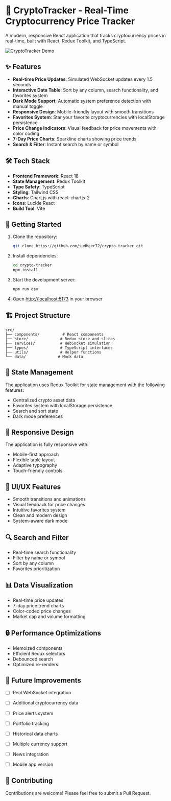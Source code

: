# 🚀 CryptoTracker - Real-Time Cryptocurrency Price Tracker

A modern, responsive React application that tracks cryptocurrency prices in real-time, built with React, Redux Toolkit, and TypeScript.

![CryptoTracker Demo](https://github.com/user-attachments/assets/82987a32-25e8-4da5-bd9e-883a971c16d9)
## ✨ Features

- **Real-time Price Updates**: Simulated WebSocket updates every 1.5 seconds
- **Interactive Data Table**: Sort by any column, search functionality, and favorites system
- **Dark Mode Support**: Automatic system preference detection with manual toggle
- **Responsive Design**: Mobile-friendly layout with smooth transitions
- **Favorites System**: Star your favorite cryptocurrencies with localStorage persistence
- **Price Change Indicators**: Visual feedback for price movements with color coding
- **7-Day Price Charts**: Sparkline charts showing price trends
- **Search & Filter**: Instant search by name or symbol

## 🛠️ Tech Stack

- **Frontend Framework**: React 18
- **State Management**: Redux Toolkit
- **Type Safety**: TypeScript
- **Styling**: Tailwind CSS
- **Charts**: Chart.js with react-chartjs-2
- **Icons**: Lucide React
- **Build Tool**: Vite

## 🚀 Getting Started

1. Clone the repository:
   ```bash
   git clone https://github.com/sudheer72/crypto-tracker.git
   ```

2. Install dependencies:
   ```bash
   cd crypto-tracker
   npm install
   ```

3. Start the development server:
   ```bash
   npm run dev
   ```

4. Open [http://localhost:5173](http://localhost:5173) in your browser

## 🏗️ Project Structure

```
src/
├── components/          # React components
├── store/              # Redux store and slices
├── services/           # WebSocket simulation
├── types/              # TypeScript interfaces
├── utils/              # Helper functions
└── data/              # Mock data
```

## 🔄 State Management

The application uses Redux Toolkit for state management with the following features:

- Centralized crypto asset data
- Favorites system with localStorage persistence
- Search and sort state
- Dark mode preferences

## 📱 Responsive Design

The application is fully responsive with:
- Mobile-first approach
- Flexible table layout
- Adaptive typography
- Touch-friendly controls

## 🎨 UI/UX Features

- Smooth transitions and animations
- Visual feedback for price changes
- Intuitive favorites system
- Clean and modern design
- System-aware dark mode

## 🔍 Search and Filter

- Real-time search functionality
- Filter by name or symbol
- Sort by any column
- Favorites prioritization

## 📊 Data Visualization

- Real-time price updates
- 7-day price trend charts
- Color-coded price changes
- Market cap and volume formatting

## 🔒 Performance Optimizations

- Memoized components
- Efficient Redux selectors
- Debounced search
- Optimized re-renders

## 📝 Future Improvements

- [ ] Real WebSocket integration
- [ ] Additional cryptocurrency data
- [ ] Price alerts system
- [ ] Portfolio tracking
- [ ] Historical data charts
- [ ] Multiple currency support
- [ ] News integration
- [ ] Mobile app version


## 🤝 Contributing

Contributions are welcome! Please feel free to submit a Pull Request.
